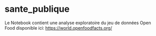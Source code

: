 # sante_publique
Le Notebook contient une analyse exploratoire du jeu de données Open Food disponible ici: https://world.openfoodfacts.org/
